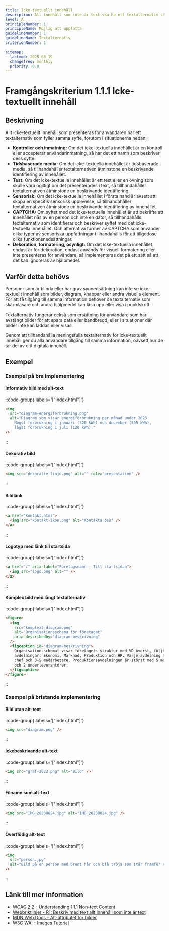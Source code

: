 ```yaml
---
title: Icke-textuellt innehåll
description: All innehåll som inte är text ska ha ett textalternativ som presenterar motsvarande syfte eller information.
level: A
principleNumber: 1
principleName: Möjlig att uppfatta
guidelineNumber: 1
guidelineName: Textalternativ
criterionNumber: 1

sitemap:
  lastmod: 2025-03-19
  changefreq: monthly
  priority: 0.8
---
```


# Framgångskriterium 1.1.1 Icke-textuellt innehåll

## Beskrivning

Allt icke-textuellt innehåll som presenteras för användaren har ett textalternativ som fyller samma syfte, förutom i situationerna nedan:

- **Kontroller och inmatning:** Om det icke-textuella innehållet är en kontroll eller accepterar användarinmatning, så har det ett namn som beskriver dess syfte.
- **Tidsbaserade media:** Om det icke-textuella innehållet är tidsbaserade media, så tillhandahåller textalternativen åtminstone en beskrivande identifiering av innehållet.
- **Test:** Om det icke-textuella innehållet är ett test eller en övning som skulle vara ogiltigt om det presenterades i text, så tillhandahåller textalternativen åtminstone en beskrivande identifiering.
- **Sensorisk:** Om det icke-textuella innehållet i första hand är avsett att skapa en specifik sensorisk upplevelse, så tillhandahåller textalternativen åtminstone en beskrivande identifiering av innehållet.
- **CAPTCHA:** Om syftet med det icke-textuella innehållet är att bekräfta att innehållet nås av en person och inte en dator, så tillhandahålls textalternativ som identifierar och beskriver syftet med det icke-textuella innehållet. Och alternativa former av CAPTCHA som använder olika typer av sensoriska uppfattningar tillhandahålls för att tillgodose olika funktionsnedsättningar.
- **Dekoration, formatering, osynligt:** Om det icke-textuella innehållet endast är för dekoration, endast används för visuell formatering eller inte presenteras för användare, så implementeras det på ett sätt så att det kan ignoreras av hjälpmedel.

## Varför detta behövs

Personer som är blinda eller har grav synnedsättning kan inte se icke-textuellt innehåll som bilder, diagram, knappar eller andra visuella element. För att få tillgång till samma information behöver de textalternativ som skärmläsare och andra hjälpmedel kan läsa upp eller visa i punktskrift.

Textalternativ fungerar också som ersättning för användare som har avstängt bilder för att spara data eller bandbredd, eller i situationer där bilder inte kan laddas eller visas.

Genom att tillhandahålla meningsfulla textalternativ för icke-textuellt innehåll ger du alla användare tillgång till samma information, oavsett hur de tar del av ditt digitala innehåll.

## Exempel

### Exempel på bra implementering

#### Informativ bild med alt-text

::code-group{:labels='["index.html"]'}

```html
<img
  src="diagram-energiforbrukning.png"
  alt="Diagram som visar energiförbrukning per månad under 2023. 
    Högst förbrukning i januari (320 kWh) och december (305 kWh), 
    lägst förbrukning i juli (120 kWh)."
/>
```

::

#### Dekorativ bild

::code-group{:labels='["index.html"]'}

```html
<img src="dekorativ-linje.png" alt="" role="presentation" />
```

::

#### Bildlänk

::code-group{:labels='["index.html"]'}

```html
<a href="kontakt.html">
  <img src="kontakt-ikon.png" alt="Kontakta oss" />
</a>
```

::

#### Logotyp med länk till startsida

::code-group{:labels='["index.html"]'}

```html
<a href="/" aria-label="Företagsnamn - Till startsidan">
  <img src="logo.png" alt="" />
</a>
```

::

#### Komplex bild med långt textalternativ

::code-group{:labels='["index.html"]'}

```html
<figure>
  <img
    src="komplext-diagram.png"
    alt="Organisationsschema för företaget"
    aria-describedby="diagram-beskrivning"
  />
  <figcaption id="diagram-beskrivning">
    Organisationsschemat visar företagets struktur med VD överst, följt av fyra
    avdelningar: Ekonomi, Marknad, Produktion och HR. Varje avdelning har en
    chef och 3-5 medarbetare. Produktionsavdelningen är störst med 5 medarbetare
    och 2 underleverantörer.
  </figcaption>
</figure>
```

::

### Exempel på bristande implementering

#### Bild utan alt-text

::code-group{:labels='["index.html"]'}

```html
<img src="diagram.png" />
```

::

#### Ickebeskrivande alt-text

::code-group{:labels='["index.html"]'}

```html
<img src="graf-2023.png" alt="Bild" />
```

::

#### Filnamn som alt-text

::code-group{:labels='["index.html"]'}

```html
<img src="IMG_20230824.jpg" alt="IMG_20230824.jpg" />
```

::

#### Överflödig alt-text

::code-group{:labels='["index.html"]'}

```html
<img
  src="person.jpg"
  alt="Bild på en person med brunt hår och blå tröja som står framför en byggnad och ler mot kameran en solig dag i augusti när löven börjat falla från träden"
/>
```

::

## Länk till mer information

- [WCAG 2.2 - Understanding 1.1.1 Non-text Content](https://www.w3.org/WAI/WCAG22/Understanding/non-text-content.html)
- [Webbriktlinjer - R1: Beskriv med text allt innehåll som inte är text](https://www.digg.se/webbriktlinjer/alla-webbriktlinjer/beskriv-med-text-allt-innehall-som-inte-ar-text)
- [MDN Web Docs - Alt-attributet för bilder](https://developer.mozilla.org/en-US/docs/Web/API/HTMLImageElement/alt)
- [W3C WAI - Images Tutorial](https://www.w3.org/WAI/tutorials/images/)
